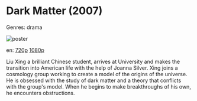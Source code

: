 # Dark Matter (2007)

Genres: drama

![poster](http://image.tmdb.org/t/p/w500/l9DKmnHQeIsYLFnSYaMO01cYuFQ.jpg)

en:
  [720p](magnet:?xt=urn:btih:60E370CFF50B1A84AB54CBF2F0EFA3B5773D4733&tr=udp://glotorrents.pw:6969/announce&tr=udp://tracker.opentrackr.org:1337/announce&tr=udp://torrent.gresille.org:80/announce&tr=udp://tracker.openbittorrent.com:80&tr=udp://tracker.coppersurfer.tk:6969&tr=udp://tracker.leechers-paradise.org:6969&tr=udp://p4p.arenabg.ch:1337&tr=udp://tracker.internetwarriors.net:1337)
  [1080p](magnet:?xt=urn:btih:A604C44890377EB199F59A57CF8AD2C9A4FE6ECD&tr=udp://glotorrents.pw:6969/announce&tr=udp://tracker.opentrackr.org:1337/announce&tr=udp://torrent.gresille.org:80/announce&tr=udp://tracker.openbittorrent.com:80&tr=udp://tracker.coppersurfer.tk:6969&tr=udp://tracker.leechers-paradise.org:6969&tr=udp://p4p.arenabg.ch:1337&tr=udp://tracker.internetwarriors.net:1337)
  


Liu Xing a brilliant Chinese student, arrives at University and makes the transition into American life with the help of Joanna Silver. Xing joins a cosmology group working to create a model of the origins of the universe. He is obsessed with the study of dark matter and a theory that conflicts with the group's model. When he begins to make breakthroughs of his own, he encounters obstructions.